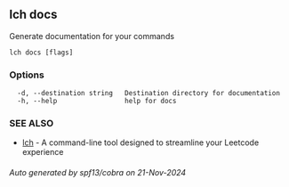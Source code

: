 ## lch docs

Generate documentation for your commands

```
lch docs [flags]
```

### Options

```
  -d, --destination string   Destination directory for documentation
  -h, --help                 help for docs
```

### SEE ALSO

* [lch](lch.md)	 - A command-line tool designed to streamline your Leetcode experience

###### Auto generated by spf13/cobra on 21-Nov-2024
